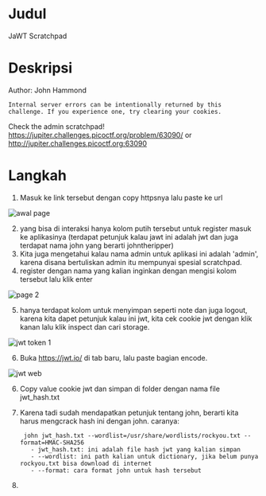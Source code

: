 # Judul
JaWT Scratchpad

# Deskripsi
Author: John Hammond

    Internal server errors can be intentionally returned by this challenge. If you experience one, try clearing your cookies.
    
Check the admin scratchpad! https://jupiter.challenges.picoctf.org/problem/63090/ or http://jupiter.challenges.picoctf.org:63090

# Langkah
1. Masuk ke link tersebut dengan copy httpsnya lalu paste ke url

![awal page](https://github.com/user-attachments/assets/4e40a275-cda4-4d07-8959-5e58d273d771)

2. yang bisa di interaksi hanya kolom putih tersebut untuk register masuk ke aplikasinya (terdapat petunjuk kalau jawt ini adalah jwt dan juga terdapat nama john yang berarti johntheripper)
3. Kita juga mengetahui kalau nama admin untuk aplikasi ini adalah 'admin', karena disana bertuliskan admin itu mempunyai spesial scratchpad.
4. register dengan nama yang kalian inginkan dengan mengisi kolom tersebut lalu klik enter

![page 2](https://github.com/user-attachments/assets/b65ee587-abf0-4ec0-b372-465712eb7013)


5. hanya terdapat kolom untuk menyimpan seperti note dan juga logout, karena kita dapet petunjuk kalau ini jwt, kita cek cookie jwt dengan klik kanan lalu klik inspect dan cari storage.

![jwt token 1](https://github.com/user-attachments/assets/3b353079-63aa-4bcf-bc32-dfa0c8e7093e)

6. Buka https://jwt.io/ di tab baru, lalu paste bagian encode.

![jwt web](https://github.com/user-attachments/assets/65c653eb-3faf-4301-8ab9-fd15ed489f2e)



6. Copy value cookie jwt dan simpan di folder dengan nama file jwt_hash.txt
7. Karena tadi sudah mendapatkan petunjuk tentang john, berarti kita harus mengcrack hash ini dengan john. caranya:

        john jwt_hash.txt --wordlist=/usr/share/wordlists/rockyou.txt --format=HMAC-SHA256
          - jwt_hash.txt: ini adalah file hash jwt yang kalian simpan
          - --wordlist: ini path kalian untuk dictionary, jika belum punya rockyou.txt bisa download di internet
          - --format: cara format john untuk hash tersebut
 8. 
